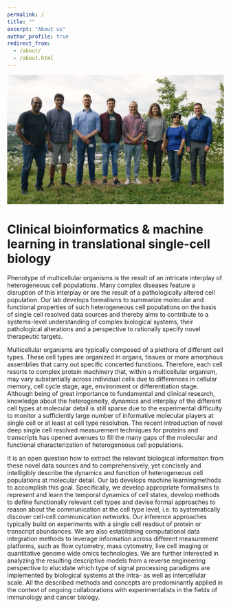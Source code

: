 ```yaml
---
permalink: /
title: ""
excerpt: "About us"
author_profile: true
redirect_from: 
  - /about/
  - /about.html
---
```


![alt text](../images/group-photo.jpeg "Group photo of the Claassen lab.")

Clinical bioinformatics & machine learning in translational single-cell biology 
======
Phenotype of multicellular organisms is the result of an intricate interplay of heterogeneous cell populations. Many complex diseases feature a disruption of this interplay or are the result of a pathologically altered cell population. Our lab develops formalisms to summarize molecular and functional properties of such heterogeneous cell populations on the basis of single cell resolved data sources and thereby aims to contribute to a systems-level understanding of complex biological systems, their pathological alterations and a perspective to rationally specify novel therapeutic targets.

Multicellular organisms are typically composed of a plethora of different cell types. These cell types are organized in organs, tissues or more amorphous assemblies that carry out specific concerted functions. Therefore, each cell resorts to complex protein machinery that, within a multicellular organism, may vary substantially across individual cells due to differences in cellular memory, cell cycle stage, age, environment or differentiation stage. Although being of great importance to fundamental and clinical research, knowledge about the heterogeneity, dynamics and interplay of the different cell types at molecular detail is still sparse due to the experimental difficulty to monitor a sufficiently large number of informative molecular players at single cell or at least at cell type resolution. The recent introduction of novel deep single cell resolved measurement techniques for proteins and transcripts has opened avenues to fill the many gaps of the molecular and functional characterization of heterogeneous cell populations.

It is an open question how to extract the relevant biological information from these novel data sources and to comprehensively, yet concisely and intelligibly describe the dynamics and function of heterogeneous cell populations at molecular detail. Our lab develops  machine learningmethods to accomplish this goal. Specifically, we develop appropriate formalisms to represent and learn the  temporal dynamics of cell states, develop methods to define  functionally relevant cell types and devise formal approaches to reason about the communication at the cell type level, i.e. to systematically discover  cell-cell communication networks. Our inference approaches typically build on experiments with a  single cell readout of protein or transcript abundances. We are also establishing computational  data integration methods to leverage information across different measurement platforms, such as flow cytometry, mass cytometry, live cell imaging or quantitative genome wide omics technologies. We are further interested in analyzing the resulting descriptive models from a reverse engineering perspective to elucidate which type of  signal processing paradigms are implemented by biological systems at the intra- as well as intercellular scale. All the described methods and concepts are predominantly applied in the context of ongoing collaborations with experimentalists in the fields of immunology and cancer biology.
